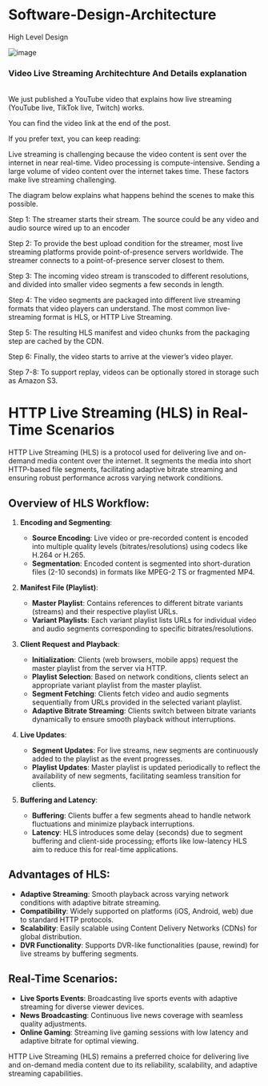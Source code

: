 # Software-Design-Architecture
High Level Design

![image](https://user-images.githubusercontent.com/115500959/195161832-b282ae91-c571-499f-92fe-64e83215598d.png)

### Video Live Streaming Architechture And Details explanation
<br>
We just published a YouTube video that explains how live streaming (YouTube live, TikTok live, Twitch) works.<br>
 
You can find the video link at the end of the post.<br>
 
If you prefer text, you can keep reading:<br>
 
Live streaming is challenging because the video content is sent over the internet in near real-time. Video processing is compute-intensive. 
Sending a large volume of video content over the internet takes time. These factors make live streaming challenging.<br>

The diagram below explains what happens behind the scenes to make this possible.<br>
 
Step 1: The streamer starts their stream. The source could be any video and audio source wired up to an encoder <br>
 
Step 2: To provide the best upload condition for the streamer, most live streaming platforms provide point-of-presence servers worldwide. 
The streamer connects to a point-of-presence server closest to them.<br>
 
Step 3: The incoming video stream is transcoded to different resolutions, and divided into smaller video segments a few seconds in length.<br>
 
Step 4: The video segments are packaged into different live streaming formats that video players can understand. 
The most common live-streaming format is HLS, or HTTP Live Streaming.<br>
 
Step 5: The resulting HLS manifest and video chunks from the packaging step are cached by the CDN. <br>
 
Step 6: Finally, the video starts to arrive at the viewer’s video player.<br>
 
Step 7-8: To support replay, videos can be optionally stored in storage such as Amazon S3.<br>


# HTTP Live Streaming (HLS) in Real-Time Scenarios

HTTP Live Streaming (HLS) is a protocol used for delivering live and on-demand media content over the internet. It segments the media into short HTTP-based file segments, facilitating adaptive bitrate streaming and ensuring robust performance across varying network conditions.

## Overview of HLS Workflow:

1. **Encoding and Segmenting**:
   - **Source Encoding**: Live video or pre-recorded content is encoded into multiple quality levels (bitrates/resolutions) using codecs like H.264 or H.265.
   - **Segmentation**: Encoded content is segmented into short-duration files (2-10 seconds) in formats like MPEG-2 TS or fragmented MP4.

2. **Manifest File (Playlist)**:
   - **Master Playlist**: Contains references to different bitrate variants (streams) and their respective playlist URLs.
   - **Variant Playlists**: Each variant playlist lists URLs for individual video and audio segments corresponding to specific bitrates/resolutions.

3. **Client Request and Playback**:
   - **Initialization**: Clients (web browsers, mobile apps) request the master playlist from the server via HTTP.
   - **Playlist Selection**: Based on network conditions, clients select an appropriate variant playlist from the master playlist.
   - **Segment Fetching**: Clients fetch video and audio segments sequentially from URLs provided in the selected variant playlist.
   - **Adaptive Bitrate Streaming**: Clients switch between bitrate variants dynamically to ensure smooth playback without interruptions.

4. **Live Updates**:
   - **Segment Updates**: For live streams, new segments are continuously added to the playlist as the event progresses.
   - **Playlist Updates**: Master playlist is updated periodically to reflect the availability of new segments, facilitating seamless transition for clients.

5. **Buffering and Latency**:
   - **Buffering**: Clients buffer a few segments ahead to handle network fluctuations and minimize playback interruptions.
   - **Latency**: HLS introduces some delay (seconds) due to segment buffering and client-side processing; efforts like low-latency HLS aim to reduce this for real-time applications.

## Advantages of HLS:

- **Adaptive Streaming**: Smooth playback across varying network conditions with adaptive bitrate streaming.
- **Compatibility**: Widely supported on platforms (iOS, Android, web) due to standard HTTP protocols.
- **Scalability**: Easily scalable using Content Delivery Networks (CDNs) for global distribution.
- **DVR Functionality**: Supports DVR-like functionalities (pause, rewind) for live streams by buffering segments.

## Real-Time Scenarios:

- **Live Sports Events**: Broadcasting live sports events with adaptive streaming for diverse viewer devices.
- **News Broadcasting**: Continuous live news coverage with seamless quality adjustments.
- **Online Gaming**: Streaming live gaming sessions with low latency and adaptive bitrate for optimal viewing.

HTTP Live Streaming (HLS) remains a preferred choice for delivering live and on-demand media content due to its reliability, scalability, and adaptive streaming capabilities.

